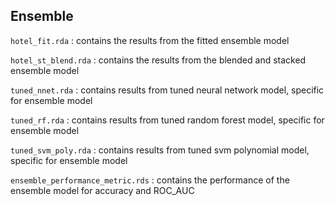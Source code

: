 ## Ensemble 

`hotel_fit.rda` : contains the results from the fitted ensemble model

`hotel_st_blend.rda` : contains the results from the blended and stacked ensemble model

`tuned_nnet.rda` : contains results from tuned neural network model, specific for ensemble model

`tuned_rf.rda` : contains results from tuned random forest model, specific for ensemble model

`tuned_svm_poly.rda` : contains results from tuned svm polynomial model, specific for ensemble model

`ensemble_performance_metric.rds` : contains the performance of the ensemble model for accuracy and ROC_AUC